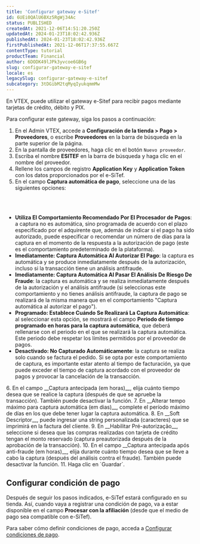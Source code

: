 ```yaml
---
title: 'Configurar gateway e-Sitef'
id: 6UEi0QAlU6BXz5RgWj34Ac
status: PUBLISHED
createdAt: 2021-12-06T14:51:20.250Z
updatedAt: 2024-01-23T18:02:42.936Z
publishedAt: 2024-01-23T18:02:42.936Z
firstPublishedAt: 2021-12-06T17:37:55.667Z
contentType: tutorial
productTeam: Financial
author: 6DODK49lJPk3yvcoe6GB6g
slug: configurar-gateway-e-sitef
locale: es
legacySlug: configurar-gateway-e-sitef
subcategory: 3tDGibM2tqMyqIyukqmmMw
---
```


En VTEX, puede utilizar el gateway e-Sitef para recibir pagos mediante tarjetas de crédito, débito y PIX. 

Para configurar este gateway, siga los pasos a continuación:

1. En el Admin VTEX, accede a __Configuración de la tienda > Pago > Proveedores__, o escribe __Proveedores__ en la barra de búsqueda en la parte superior de la página.
2. En la pantalla de proveedores, haga clic en el botón `Nuevo proveedor`.
3. Escriba el nombre __ESITEF__ en la barra de búsqueda y haga clic en el nombre del proveedor.
4. Rellene los campos de registro __Application Key__ y __Application Token__ con los datos proporcionados por el e-SiTef.
5. En el campo __Captura automática de pago__, seleccione una de las siguientes opciones:
<br>
<ul>
<br>
    	<li><b>Utiliza El Comportamiento Recomendado Por El Procesador de Pagos</b>: a captura no es automática, sino programada de acuerdo con el plazo especificado por el adquirente que, además de indicar si el pago ha sido autorizado, puede especificar o recomendar un número de días para la captura en el momento de la respuesta a la autorización de pago (este es el comportamiento predeterminado de la plataforma).</li>
    	<li><b>Imediatamente: Captura Automática Al Autorizar El Pago</b>: la captura es automática y se produce inmediatamente después de la autorización, incluso si la transacción tiene un análisis antifraude.</li>
   		<li><b>Imediatamente: Captura Automática Al Pasar El Análisis De Riesgo De Fraude</b>: la captura es automática y se realiza inmediatamente después de la autorización y el análisis antifraude (si seleccionas este comportamiento y no tienes análisis antifraude, la captura de pago se realizará de la misma manera que en el comportamiento "Captura automática al autorizar el pago").</li>
   		<li><b>Programado: Establece Cuándo Se Realizará La Captura Automática</b>: al seleccionar esta opción, se mostrará el campo <b>Periodo de tiempo programado en horas para la captura automática</b>, que deberá rellenarse con el periodo en el que se realizará la captura automática. Este periodo debe respetar los límites permitidos por el proveedor de pagos.</li>        
   		<li><b>Desactivado: No Capturado Automáticamente</b>: la captura se realiza solo cuando se factura el pedido. Si se opta por este comportamiento de captura, es importante estar atento al tiempo de facturación, ya que puede exceder el tiempo de captura acordado con el proveedor de pagos y provocar la cancelación de la transacción.</li>
</ul>
6. En el campo __Captura antecipada (em horas)__, elija cuánto tiempo desea que se realice la captura (después de que se apruebe la transacción). También puede desactivar la función.
7. En __Alterar tempo máximo para captura automática (em dias)__, complete el período máximo de días en los que debe tener lugar la captura automática.
8. En __Soft Descriptor__, puede ingresar una string personalizada (caracteres) que se imprimirá en la factura del cliente.
9. En __Habilitar Pré-autorização__, seleccione si desea que las compras realizadas con tarjeta de crédito tengan el monto reservado (captura preautorizada después de la aprobación de la transacción).
10. En el campo __Captura antecipada após anti-fraude (em horas)__, elija durante cuánto tiempo desea que se lleve a cabo la captura (después del análisis contra el fraude). También puede desactivar la función.
11. Haga clic en `Guardar`.

## Configurar condición de pago

Después de seguir los pasos indicados, e-SiTef estará configurado en su tienda. Así, cuando vaya a registrar una condición de pago, va a estar disponible en el campo __Procesar con la afiliación__ (desde que el medio de pago sea compatible con e-SiTef).

Para saber cómo definir condiciones de pago, acceda a [Configurar condiciones de pago](/es/tutorial/condicoes-de-pagamento).
